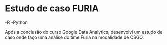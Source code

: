 # Estudo de caso FURIA

-R
-Python

Após a conclusão do curso Google Data Analytics, desenvolvi um estudo de caso onde faço uma análise do time Furia na modalidade de CSGO.
